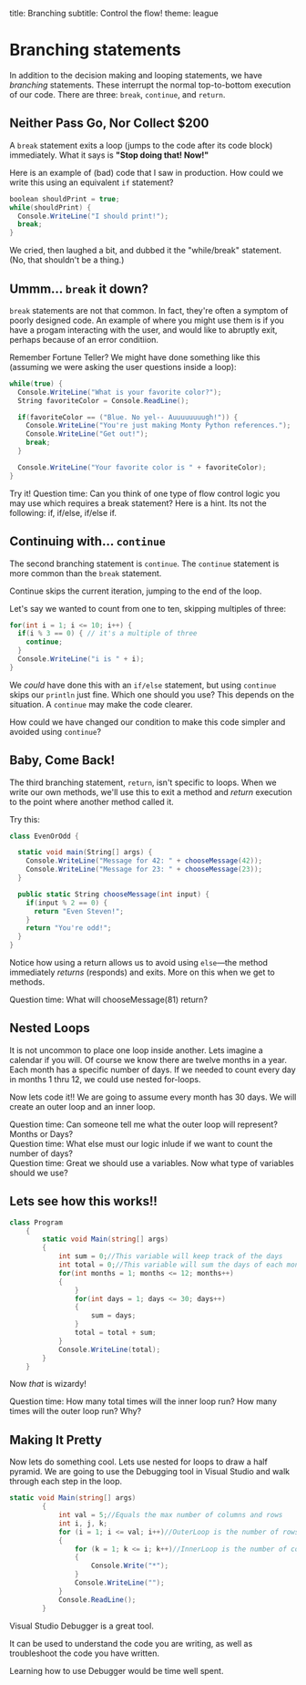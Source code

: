 title: Branching
subtitle: Control the flow!
theme: league

# Branching statements

In addition to the decision making and looping statements, we have *branching* statements. These interrupt the normal top-to-bottom execution of our code. There are three: `break`, `continue`, and `return`.

## Neither Pass Go, Nor Collect $200

A `break` statement exits a loop (jumps to the code after its code block) immediately. What it says is **"Stop doing that! Now!"**

Here is an example of (bad) code that I saw in production. How could we write this using an equivalent `if` statement?

```C#
boolean shouldPrint = true;
while(shouldPrint) {
  Console.WriteLine("I should print!");
  break;
}
```

We cried, then laughed a bit, and dubbed it the "while/break" statement. (No, that shouldn't be a thing.)

## Ummm… `break` it down?

`break` statements are not that common. In fact, they're often a symptom of poorly designed code. An example of where you might use them is if you have a progam interacting with the user, and would like to abruptly exit, perhaps because of an error conditiion.

Remember Fortune Teller? We might have done something like this (assuming we were asking the user questions inside a loop):

```C#
while(true) {
  Console.WriteLine("What is your favorite color?"); 
  String favoriteColor = Console.ReadLine();

  if(favoriteColor == ("Blue. No yel-- Auuuuuuuugh!")) {
    Console.WriteLine("You're just making Monty Python references.");
    Console.WriteLine("Get out!");
    break;
  }

  Console.WriteLine("Your favorite color is " + favoriteColor);
}
```
Try it!
Question time: Can you think of one type of flow control logic you may use which requires a break statement? Here is a hint. Its not the following: if, if/else, if/else if.

## Continuing with… `continue`

The second branching statement is `continue`. The `continue` statement is more common than the `break` statement.

Continue skips the current iteration, jumping to the end of the loop.

Let's say we wanted to count from one to ten, skipping multiples of three:

```C#
for(int i = 1; i <= 10; i++) {
  if(i % 3 == 0) { // it's a multiple of three
    continue;
  }
  Console.WriteLine("i is " + i);
}
```

We *could* have done this with an `if/else` statement, but using `continue` skips our `println` just fine. Which one should you use? This depends on the situation. A `continue` may make the code clearer.

How could we have changed our condition to make this code simpler and avoided using `continue`?

## Baby, Come Back!

The third branching statement, `return`, isn't specific to loops. When we write our own methods, we'll use this to exit a method and *return* execution to the point where another method called it.

Try this:
```C#
class EvenOrOdd {

  static void main(String[] args) {
    Console.WriteLine("Message for 42: " + chooseMessage(42));
    Console.WriteLine("Message for 23: " + chooseMessage(23));
  }

  public static String chooseMessage(int input) {
    if(input % 2 == 0) {
      return "Even Steven!";
    }
    return "You're odd!";
  }
}
```

Notice how using a return allows us to avoid using `else`—the method immediately *returns* (responds) and exits. More on this when we get to methods.
<div class="fragment">
Question time: What will chooseMessage(81) return?
</div>

## Nested Loops

It is not uncommon to place one loop inside another. Lets imagine a calendar if you will. Of course we know there are twelve months in a year. Each month has a specific number of days.
If we needed to count every day in months 1 thru 12, we could use nested for-loops. 

Now lets code it!! We are going to assume every month has 30 days. We will create an outer loop and an inner loop. 

<div class="fragment">
Question time: Can someone tell me what the outer loop will represent? Months or Days?
</div>
<div class="fragment">
Question time: What else must our logic inlude if we want to count the number of days?
</div>
<div class="fragment">
Question time: Great we should use a variables. Now what type of variables should we use?
</div>

## Lets see how this works!!

```C#
class Program
    {
        static void Main(string[] args)
        {
            int sum = 0;//This variable will keep track of the days 
            int total = 0;//This variable will sum the days of each month and save that value
            for(int months = 1; months <= 12; months++)
            {
				}	
                for(int days = 1; days <= 30; days++)
                {
                    sum = days;
                }
                total = total + sum;
            }
            Console.WriteLine(total);
        }
    }
```
Now *that* is wizardy!
<div class="fragment">
Question time: How many total times will the inner loop run? How many times will the outer loop run? Why?
</div>

## Making It Pretty

Now lets do something cool. Lets use nested for loops to draw a half pyramid.
We are going to use the Debugging tool in Visual Studio and walk through each step in the loop.

```C#
static void Main(string[] args)
        {
            int val = 5;//Equals the max number of columns and rows
            int i, j, k;
            for (i = 1; i <= val; i++)//OuterLoop is the number of rows
            {
                for (k = 1; k <= i; k++)//InnerLoop is the number of columns
                {
                    Console.Write("*");
                }
                Console.WriteLine("");
            }
            Console.ReadLine();
        }
```
Visual Studio Debugger is a great tool. 

It can be used to understand the code you are writing, as well as troubleshoot the code you have written. 

Learning how to use Debugger would be time well spent.
